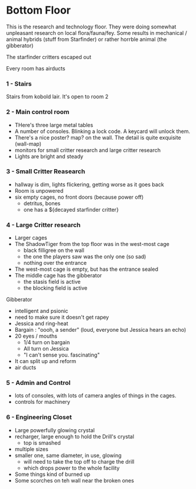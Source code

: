 # Bottom Floor

This is the research and technology floor.  They were doing somewhat unpleasant
research on local flora/fauna/fey. Some results in mechanical / animal hybrids
(stuff from Starfinder) or rather horrble animal (the gibberator)

The starfinder critters escaped out

Every room has airducts

### 1 - Stairs

Stairs from kobold lair.  It's open to room 2

### 2 - Main control room

* THere's three large metal tables
* A number of consoles.  Blinking a lock code.  A keycard will unlock them.
* There's a nice poster?  map?  on the wall.  The detail is quite exquisite
  (wall-map)
* monitors for small critter research and large critter research
* Lights are bright and steady

### 3 - Small Critter Reasearch

* hallway is dim, lights flickering, getting worse as it goes back
* Room is unpowered
* six empty cages, no front doors (because power off)
  - detritus, bones
  - one has a ${decayed starfinder critter}



### 4 - Large Critter research

* Larger cages
* The ShadowTiger from the top floor was in the west-most cage
  - black filligree on the wall
  - the one the players saw was the only one (so sad)
  - nothing over the entrance
* The west-most cage is empty, but has the entrance sealed
* The middle cage has the gibberator
  - the stasis field is active    
  - the blocking field is active


Gibberator
- intelligent and psionic
- need to make sure it doesn't get rapey
- Jessica and ring-heat
- Bargain : "oooh, a sender" (loud, everyone but Jessica hears an echo)
- 20 eyes / mouths
  - 1/4 turn on bargain
  - All turn on Jessica
  - "I can't sense you.  fascinating"
- It can split up and reform
- air ducts

### 5 - Admin and Control

- lots of consoles, with lots of camera angles of things in the cages.
- controls for machinery


### 6 - Engineering Closet

- Large powerfully glowing crystal
- recharger, large enough to hold the Drill's crystal
  - top is smashed
- multiple sizes
- smaller one, same diameter, in use, glowing
  - will need to take the top off to charge the drill
  - which drops power to the whole facility
- Some things kind of burned up
- Some scorches on teh wall near the broken ones

  